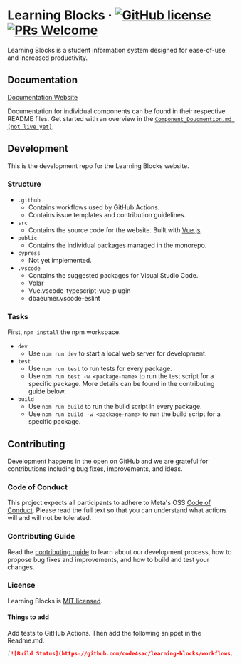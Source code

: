 # Learning Blocks &middot; [![GitHub license](https://img.shields.io/badge/license-MIT-blue.svg)](https://github.com/code4sac/learning-blocks/blob/main/LICENSE) [![PRs Welcome](https://img.shields.io/badge/PRs-welcome-brightgreen.svg)](https://github.com/code4sac/learning-blocks/blob/main/.github/CONTRIBUTING.md)

Learning Blocks is a student information system designed for ease-of-use and increased productivity.

## Documentation

[Documentation Website](https://code4sac.github.io/projects/learningblocks)

Documentation for individual components can be found in their respective README
files.
Get started with an overview in the [`Component_Doucmention.md [not live yet]`](https://github.com/cod4sac/learning-blocks/).

## Development

This is the development repo for the Learning Blocks website.

### Structure

- `.github`
  - Contains workflows used by GitHub Actions.
  - Contains issue templates and contribution guidelines.
- `src`
  - Contains the source code for the website. Built with [Vue.js](https://vuejs.org).
- `public`
  - Contains the individual packages managed in the monorepo.
- `cypress`
  - Not yet implemented.
- `.vscode`
  - Contains the suggested packages for Visual Studio Code.
  - Volar
  - Vue.vscode-typescript-vue-plugin
  - dbaeumer.vscode-eslint

### Tasks

First, `npm install` the npm workspace.

- `dev`
  - Use `npm run dev` to start a local web server for development.
- `test`
  - Use `npm run test` to run tests for every package.
  - Use `npm run test -w <package-name>` to run the test script for a specific
    package. More details can be found in the contributing guide below.
- `build`
  - Use `npm run build` to run the build script in every package.
  - Use `npm run build -w <package-name>` to run the build script for a specific
    package.

## Contributing

Development happens in the open on GitHub and we are grateful for contributions
including bug fixes, improvements, and ideas.

### Code of Conduct

This project expects all participants to adhere to Meta's OSS
[Code of Conduct](https://opensource.fb.com/code-of-conduct/). Please read
the full text so that you can understand what actions will and will not be
tolerated.

### Contributing Guide

Read the
[contributing guide](https://github.com/facebook/stylex/blob/main/.github/CONTRIBUTING.md)
to learn about our development process, how to propose bug fixes and
improvements, and how to build and test your changes.

### License

Learning Blocks is [MIT licensed](./LICENSE.txt).

#### Things to add

Add tests to GitHub Actions. Then add the following snippet in the Readme.md.

```markdown
[![Build Status](https://github.com/code4sac/learning-blocks/workflows/tests/badge.svg)](https://github.com/code4sac/learning-blocks/actions)
```